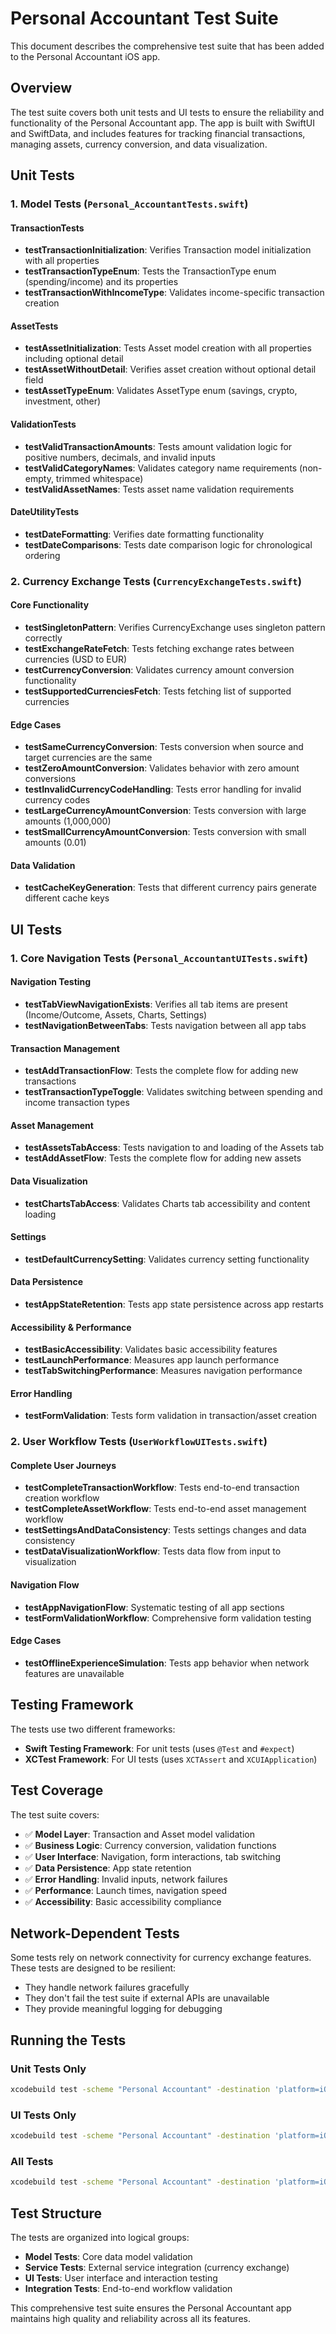 # Personal Accountant Test Suite

This document describes the comprehensive test suite that has been added to the Personal Accountant iOS app.

## Overview

The test suite covers both unit tests and UI tests to ensure the reliability and functionality of the Personal Accountant app. The app is built with SwiftUI and SwiftData, and includes features for tracking financial transactions, managing assets, currency conversion, and data visualization.

## Unit Tests

### 1. Model Tests (`Personal_AccountantTests.swift`)

#### TransactionTests

- **testTransactionInitialization**: Verifies Transaction model initialization with all properties
- **testTransactionTypeEnum**: Tests the TransactionType enum (spending/income) and its properties
- **testTransactionWithIncomeType**: Validates income-specific transaction creation

#### AssetTests

- **testAssetInitialization**: Tests Asset model creation with all properties including optional detail
- **testAssetWithoutDetail**: Verifies asset creation without optional detail field
- **testAssetTypeEnum**: Validates AssetType enum (savings, crypto, investment, other)

#### ValidationTests

- **testValidTransactionAmounts**: Tests amount validation logic for positive numbers, decimals, and invalid inputs
- **testValidCategoryNames**: Validates category name requirements (non-empty, trimmed whitespace)
- **testValidAssetNames**: Tests asset name validation requirements

#### DateUtilityTests

- **testDateFormatting**: Verifies date formatting functionality
- **testDateComparisons**: Tests date comparison logic for chronological ordering

### 2. Currency Exchange Tests (`CurrencyExchangeTests.swift`)

#### Core Functionality

- **testSingletonPattern**: Verifies CurrencyExchange uses singleton pattern correctly
- **testExchangeRateFetch**: Tests fetching exchange rates between currencies (USD to EUR)
- **testCurrencyConversion**: Validates currency amount conversion functionality
- **testSupportedCurrenciesFetch**: Tests fetching list of supported currencies

#### Edge Cases

- **testSameCurrencyConversion**: Tests conversion when source and target currencies are the same
- **testZeroAmountConversion**: Validates behavior with zero amount conversions
- **testInvalidCurrencyCodeHandling**: Tests error handling for invalid currency codes
- **testLargeCurrencyAmountConversion**: Tests conversion with large amounts (1,000,000)
- **testSmallCurrencyAmountConversion**: Tests conversion with small amounts (0.01)

#### Data Validation

- **testCacheKeyGeneration**: Tests that different currency pairs generate different cache keys

## UI Tests

### 1. Core Navigation Tests (`Personal_AccountantUITests.swift`)

#### Navigation Testing

- **testTabViewNavigationExists**: Verifies all tab items are present (Income/Outcome, Assets, Charts, Settings)
- **testNavigationBetweenTabs**: Tests navigation between all app tabs

#### Transaction Management

- **testAddTransactionFlow**: Tests the complete flow for adding new transactions
- **testTransactionTypeToggle**: Validates switching between spending and income transaction types

#### Asset Management

- **testAssetsTabAccess**: Tests navigation to and loading of the Assets tab
- **testAddAssetFlow**: Tests the complete flow for adding new assets

#### Data Visualization

- **testChartsTabAccess**: Validates Charts tab accessibility and content loading

#### Settings

- **testDefaultCurrencySetting**: Validates currency setting functionality

#### Data Persistence

- **testAppStateRetention**: Tests app state persistence across app restarts

#### Accessibility & Performance

- **testBasicAccessibility**: Validates basic accessibility features
- **testLaunchPerformance**: Measures app launch performance
- **testTabSwitchingPerformance**: Measures navigation performance

#### Error Handling

- **testFormValidation**: Tests form validation in transaction/asset creation

### 2. User Workflow Tests (`UserWorkflowUITests.swift`)

#### Complete User Journeys

- **testCompleteTransactionWorkflow**: Tests end-to-end transaction creation workflow
- **testCompleteAssetWorkflow**: Tests end-to-end asset management workflow
- **testSettingsAndDataConsistency**: Tests settings changes and data consistency
- **testDataVisualizationWorkflow**: Tests data flow from input to visualization

#### Navigation Flow

- **testAppNavigationFlow**: Systematic testing of all app sections
- **testFormValidationWorkflow**: Comprehensive form validation testing

#### Edge Cases

- **testOfflineExperienceSimulation**: Tests app behavior when network features are unavailable

## Testing Framework

The tests use two different frameworks:

- **Swift Testing Framework**: For unit tests (uses `@Test` and `#expect`)
- **XCTest Framework**: For UI tests (uses `XCTAssert` and `XCUIApplication`)

## Test Coverage

The test suite covers:

- ✅ **Model Layer**: Transaction and Asset model validation
- ✅ **Business Logic**: Currency conversion, validation functions
- ✅ **User Interface**: Navigation, form interactions, tab switching
- ✅ **Data Persistence**: App state retention
- ✅ **Error Handling**: Invalid inputs, network failures
- ✅ **Performance**: Launch times, navigation speed
- ✅ **Accessibility**: Basic accessibility compliance

## Network-Dependent Tests

Some tests rely on network connectivity for currency exchange features. These tests are designed to be resilient:

- They handle network failures gracefully
- They don't fail the test suite if external APIs are unavailable
- They provide meaningful logging for debugging

## Running the Tests

### Unit Tests Only

```bash
xcodebuild test -scheme "Personal Accountant" -destination 'platform=iOS Simulator,name=iPhone 16' -only-testing:Personal_AccountantTests
```

### UI Tests Only

```bash
xcodebuild test -scheme "Personal Accountant" -destination 'platform=iOS Simulator,name=iPhone 16' -only-testing:Personal_AccountantUITests
```

### All Tests

```bash
xcodebuild test -scheme "Personal Accountant" -destination 'platform=iOS Simulator,name=iPhone 16'
```

## Test Structure

The tests are organized into logical groups:

- **Model Tests**: Core data model validation
- **Service Tests**: External service integration (currency exchange)
- **UI Tests**: User interface and interaction testing
- **Integration Tests**: End-to-end workflow validation

This comprehensive test suite ensures the Personal Accountant app maintains high quality and reliability across all its features.
